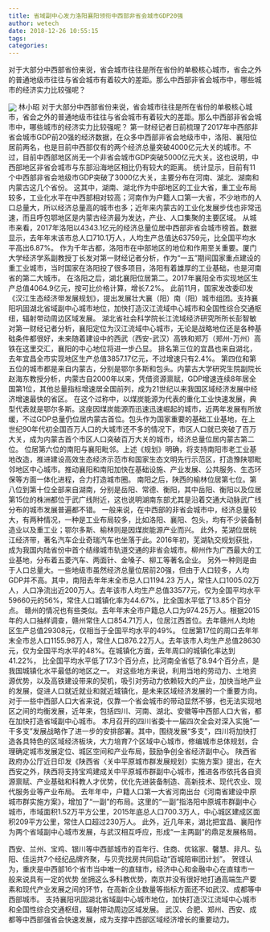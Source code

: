 ```yaml
---
title: 省域副中心发力洛阳襄阳领衔中西部非省会城市GDP20强
author: wetech
date: 2018-12-26 10:55:15
tags: 
categories: 
---
```

对于大部分中西部省份来说，省会城市往往是所在省份的单极核心城市，省会之外的普通地级市往往与省会城市有着较大的差距。那么中西部非省会城市中，哪些城市的经济实力比较强呢？
<!-- more -->
<img align="center" border="0" src="https://imgcdn.yicai.com/uppics/images/2018/12/c0b213f442e3284bfd79c562bafc62ce.jpg" />
林小昭
对于大部分中西部省份来说，省会城市往往是所在省份的单极核心城市，省会之外的普通地级市往往与省会城市有着较大的差距。那么中西部非省会城市中，哪些城市的经济实力比较强呢？
第一财经记者日前梳理了2017年中西部非省会城市GDP前20强的经济数据，在众多中西部非省会地级市中，洛阳、襄阳位居前两名，也是目前中西部仅有的两个经济总量突破4000亿元大关的城市。不过，目前中西部地区尚无一个非省会城市GDP突破5000亿元大关。这也说明，中西部地区非省会城市与东部沿海地区相比仍有较大的距离。
统计显示，目前有11个中西部非省会地级市GDP突破了3000亿大关，主要分布在河南、湖北、湖南和内蒙古这几个省份。
这其中，湖南、湖北作为中部地区的工业大省，重工业布局较多，工业化水平在中西部相对较高；河南作为户籍人口第一大省，不少地市的人口总量大，所以经济总量高的城市也多；近年来内蒙古的工业化发展步伐也非常迅速，而且呼包鄂地区是内蒙古经济最为发达，产业、人口集聚的主要区域。
从城市来看，2017年洛阳以4343.1亿元的经济总量位居中西部非省会城市榜首。数据显示，去年年末该市总人口710.1万人，人均生产总值达63759元，比全国平均水平高出6.87%。
作为千年古都，洛阳市在中部地区的地位和作用至关重要。厦门大学经济学系副教授丁长发对第一财经记者分析，作为“一五”期间国家重点建设的重工业城市，当时国家在洛阳投了很多项目，洛阳有着雄厚的工业基础，也是河南省的第二大城市。
在洛阳之后，湖北襄阳位居第二。2017年襄阳全市实现地区生产总值4064.9亿元，按可比价格计算，增长7.2%。
此前11月，国家发改委印发《汉江生态经济带发展规划》，提出发展壮大襄（阳）南（阳）城市组团。支持襄阳巩固湖北省域副中心城市地位，加快打造汉江流域中心城市和全国性综合交通枢纽，辐射带动周边区域发展。
湖北省社会科学院长江流域经济研究所所长彭智敏对第一财经记者分析，襄阳定位为汉江流域中心城市，无论是战略地位还是各种基础条件都很好，未来随着建设中的西武（西安-武汉）高铁和郑万（郑州-万州）高铁在这里交汇，襄阳的中心地位将进一步凸显。
排名第三位的宜昌也来自湖北，去年宜昌全市实现地区生产总值3857.17亿元，不过增速只有2.4%。
第四位和第五位的城市都是来自内蒙古，分别是鄂尔多斯和包头。内蒙古大学研究生院副院长赵海东教授分析，内蒙古自2000年以来，凭借资源禀赋，GDP增速连续8年居全国第1位，其他总量指标增速居全国前列，成为21世纪以来我国区域经济发展中经济增速最快的省区。
在这个过称中，以煤炭能源为代表的重化工业快速发展，典型代表就是鄂尔多斯。这座因煤炭能源而迅速迅速崛起的城市，近两年发展有所放缓，不过GDP总量仍位居内蒙古首位。包头作为国家重要的基础工业基地，在上世纪90年代初全国百万人口的大城市还不多的情况下，市区人口就已突破了百万大关，成为内蒙古首个市区人口突破百万大关的城市，经济总量位居内蒙古第二位。
位居第六位的南阳与襄阳毗邻。上述《规划》明确，将支持南阳市老工业基地改造，推进建设高效生态经济示范市和国家生态文明先行示范区，打造豫陕鄂毗邻地区中心城市。推动襄阳和南阳加快在基础设施、产业发展、公共服务、生态环保等方面一体化进程，合力打造城市圈。
南阳之后，陕西的榆林位居第七位。第八位到第十位全部来自湖南，分别是岳阳、常德、衡阳，其中岳阳、衡阳以及位居第15位的株洲都位于武广线附近，这也说明湖南东部尤其是沿着交通大动脉武广线分布的城市发展普遍都不错。
一般来说，在中西部的非省会城市中，经济总量较大，有两种情况，一种是工业布局较多，比如洛阳、襄阳、包头，均有不少装备制造业以及重工业；鄂尔多斯、榆林则是因煤炭能源产业而兴。
此外，芜湖位居皖江经济带，著名汽车企业奇瑞汽车也坐落于此。2016年初，芜湖轨交规划获批，成为我国内陆省份中首个结缘城市轨道交通的非省会城市。柳州作为广西最大的工业基地，分布着五菱汽车、两面针、金嗓子、柳工等著名企业。
另外一种则是由于人口总量大。一些地级市虽然经济总量位居前20强，但由于人口较多，人均GDP并不高。其中，南阳去年年末全市总人口1194.23 万人，常住人口1005.02万人，人口净流出近200万人。去年该市人均生产总值33577元，仅为全国平均水平59660元的56%，常住人口城镇化率为44.67%，比全国水平低了13.85个百分点。
赣州的情况也有些类似。去年年末全市户籍总人口为974.25万人。根据2015年的人口抽样调查，赣州常住人口854.71万人，位居江西首位。去年赣州人均地区生产总值29308元，仅相当于全国平均水平的49%。
位居第17位的周口去年年末全市总人口1155.98万人，常住人口876.22万人。去年该市人均生产总值28630元，仅为全国平均水平的48%。在城镇化方面，去年周口的城镇化率达到41.22%， 比全国平均水平低了17.3个百分点，比河南全省低了8.94个百分点，是我国城镇化水平最低的地区之一。
对这些地方来说，利用当地的劳动力、土地资源优势，以及高铁建设带来的契机，吸引对劳动力依赖较大的产业，加快当地产业的发展，促进人口就近就业和就近城镇化，是未来区域经济发展的一个重要方向。
对于一些中西部人口大省来说，仅靠一个省会城市的带动显然不够，也无法实现地区之间的均衡发展，近年来，包括四川、河南、湖北、安徽等中西部人口大省，都在加快打造省域副中心城市。
本月召开的四川省委十一届四次全会对深入实施“一干多支”发展战略作了进一步的安排部署。其中，围绕发展“多支”，四川将加快打造各具特色的区域经济板块，大力培育7个区域中心城市，修编城市总体规划，合理确定城市发展定位、城区空间和产业布局，鼓励争创全省经济副中心。
陕西省政府办公厅近日印发《陕西省〈关中平原城市群发展规划〉实施方案》提出，在大西安之外，陕西将支持宝鸡建成关中平原城市群副中心城市，推进各市依托各自资源禀赋、产业基础和科教人才优势，优化先进装备制造、高新技术、现代农业、现代服务业等产业布局。
去年年中，户籍人口第一大省河南出台《河南省建设中原城市群实施方案》，增加了“一副”的布局。这里的“一副”指洛阳中原城市群副中心城市，市域面积1.52万平方公里，2015年底总人口700.3万人，中心城区建成区面积209平方公里，常住人口超过230万人。
此外，近几年来，湖北把宜昌、襄阳作为两个省域副中心城市发展，与武汉相互呼应，形成“一主两副”的鼎足发展格局。
 
 
西安、兰州、宝鸡、银川等中西部城市的百年行、住商、优铭家、馨慧、非凡、弘阳、佳运共7个经纪品牌齐聚，与贝壳找房共同启动“百城陪审团计划”。
贺铿认为，重庆是中西部16个省市当中唯一的直辖市，经济中心和金融中心在直辖市一般来说具有一定的优势
坐拥这么多科教优势，南京并没有很好地打通高端生产要素和现代产业发展之间的环节，在高新企业数量等指标方面还不如武汉、成都等中西部城市。
支持襄阳巩固湖北省域副中心城市地位，加快打造汉江流域中心城市和全国性综合交通枢纽，辐射带动周边区域发展。
武汉、合肥、郑州、西安、成都等中西部强省会快速发展，成为支撑中西部区域经济增长的重要动力。
